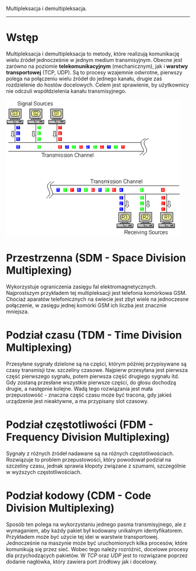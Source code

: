 Multipleksacja i demultipleksacja.

---

# Wstęp
Multipleksacja i demultipleksacja to metody, które realizują komunikację wielu źródeł jednocześnie w jednym medium transmisyjnym. Obecne jest zarówno na poziomie **telekomunikacyjnym** (mechanicznym), jak i **warstwy transportowej** (TCP, UDP). Są to procesy wzajemnie odwrotne, pierwszy polega na połączeniu wielu źródeł do jednego kanału, drugie zaś rozdzielenie do hostów docelowych. Celem jest sprawienie, by użytkownicy nie odczuli współdzielenia kanału transmisyjnego.

![Multipleksacja i demultipleksacja](../../resources/III.5.4-de-multiplexing.png)

# Przestrzenna (SDM - Space Division Multiplexing)
Wykorzystuje ograniczenia zasięgu fal elektromagnetycznych. Najprostszym przykładem tej multipleksacji jest telefonia komórkowa GSM. Chociaż aparatów telefonicznych na świecie jest zbyt wiele na jednoczesne połączenie, w zasięgu jednej komórki GSM ich liczba jest znacznie mniejsza.

# Podział czasu (TDM - Time Division Multiplexing)
Przesyłane sygnały dzielone są na części, którym później przypisywane są czasy transmisji tzw. szczeliny czasowe. Najpierw przesyłana jest pierwsza część pierwszego sygnału, potem pierwsza część drugiego sygnału itd. Gdy zostaną przesłane wszystkie pierwsze części, do głosu dochodzą drugie, a następnie kolejne. Wadą tego rozwiązania jest mała przepustowość - znaczna część czasu może być tracona, gdy jakieś urządzenie jest nieaktywne, a ma przypisany slot czasowy.

# Podział częstotliwości (FDM - Frequency Division Multiplexing)
Sygnały z różnych źródeł nadawane są na różnych częstotliwościach. Rozwiązuje to problem przepustowości, który powodował podział na szczeliny czasu, jednak sprawia kłopoty związane z szumami, szczególnie w wyższych częstotliwościach.

# Podział kodowy (CDM - Code Division Multiplexing)
Sposób ten polega na wykorzystaniu jednego pasma transmisyjnego, ale z wymaganiem, aby każdy pakiet był kodowany unikalnym identyfikatorem. Przykładem może być użycie tej idei w warstwie transportowej. Jednocześnie na maszynie może być uruchomionych kilka procesów, które komunikują się przez sieć. Wobec tego należy rozróżnić, docelowe procesy dla przychodzących pakietów. W _TCP_ oraz _UDP_ jest to rozwiązane poprzez dodanie nagłówka, który zawiera port źródłowy jak i docelowy.
